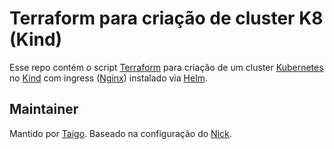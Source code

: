 # Terraform para criação de cluster K8 (Kind)

Esse repo contém o script [Terraform](https://www.terraform.io/) para criação de um cluster [Kubernetes](https://kubernetes.io/) no [Kind](https://kind.sigs.k8s.io/) com ingress ([Nginx](https://kubernetes.github.io/ingress-nginx/)) instalado via [Helm](https://helm.sh/).

## Maintainer
Mantido por [Taígo](https://github.com/taigorene).
Baseado na configuração do [Nick](https://nickjanetakis.com/blog/configuring-a-kind-cluster-with-nginx-ingress-using-terraform-and-helm).